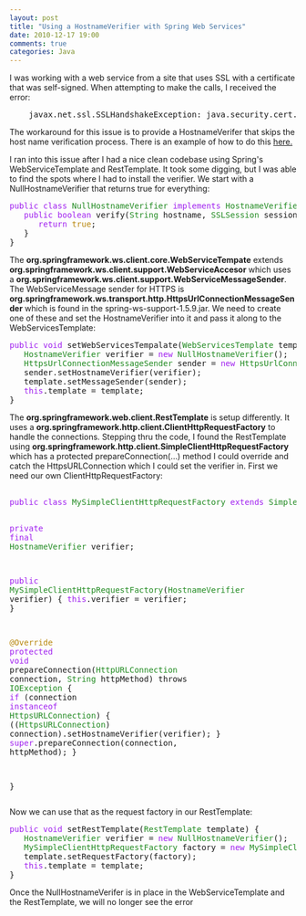 ```yaml
---
layout: post
title: "Using a HostnameVerifier with Spring Web Services"
date: 2010-12-17 19:00
comments: true
categories: Java 
---
```

<p>I was working with a web service from a site that uses SSL with a certificate that was self-signed.  When attempting to make the calls, I received the error:</p>
<pre>
    javax.net.ssl.SSLHandshakeException: java.security.cert.CertificateException: No name matching {web address} found
</pre>
<p>The workaround for this issue is to provide a HostnameVerifer that skips the host name verification process.  There is an example of how to do this <a href="http://www.jroller.com/hasant/entry/no_subject_alternative_names_matching">here.</a></p>
<p>I ran into this issue after I had a nice clean codebase using Spring's WebServiceTemplate and RestTemplate.  It took some digging, but I was able to find the spots where I had to install the verifier.  We start with a NullHostnameVerifier that returns true for everything:</p>
<pre>
<span style="color:#a020f0">public</span> <span style="color:#a020f0">class</span> <span style="color:#228b22">NullHostnameVerifier</span> <span style="color:#a020f0">implements</span> <span style="color:#228b22">HostnameVerifier</span> {
   <span style="color:#a020f0">public</span> <span style="color:#a020f0">boolean</span> verify(<span style="color:#228b22">String</span> hostname, <span style="color:#228b22">SSLSession</span> session) {
      <span style="color:#a020f0">return</span> <span style="color:#b8860b">true</span>;
   }
}
</pre>
<p>The <b>org.springframework.ws.client.core.WebServiceTempate</b> extends <b>org.springframework.ws.client.support.WebServiceAccesor</b> which uses a <b>org.springframework.ws.client.support.WebServiceMessageSender</b>.  The WebServiceMessage sender for HTTPS is <b>org.springframework.ws.transport.http.HttpsUrlConnectionMessageSender</b> which is found in the spring-ws-support-1.5.9.jar. We need to create one of these and set the HostnameVerifier into it and pass it along to the WebServicesTemplate:</p>
<pre>
<span style="color:#a020f0">public</span> <span style="color:#a020f0">void</span> setWebServicesTempalate(<span style="color:#228b22">WebServicesTemplate</span> template) {
   <span style="color:#228b22">HostnameVerifier</span> verifier = <span style="color:#a020f0">new</span> <span style="color:#228b22">NullHostnameVerifier</span>();
   <span style="color:#228b22">HttpsUrlConnectionMessageSender</span> sender = <span style="color:#a020f0">new</span> <span style="color:#228b22">HttpsUrlConnectionMessageSender</span>();
   sender.setHostnameVerifier(verifier);
   template.setMessageSender(sender);
   <span style="color:#a020f0">this</span>.template = template;
}
</pre>
<p>The <b>org.springframework.web.client.RestTemplate</b> is setup differently.  It uses a <b>org.springframework.http.client.ClientHttpRequestFactory</b> to handle the connections.  Stepping thru the code, I found the RestTemplate using <b>org.springframework.http.client.SimpleClientHttpRequestFactory</b> which has a protected prepareConnection(...) method I could override and catch the HttpsURLConnection which I could set the verifier in.  First we need  our own ClientHttpRequestFactory:</p>
<pre> 
<span style="color:#a020f0">public</span> <span style="color:#a020f0">class</span> <span style="color:#228b22">MySimpleClientHttpRequestFactory</span> <span style="color:#a020f0">extends</span> <span style="color:#228b22">SimpleClientHttpRequestFactory</span> {

   <span style="color:#a020f0">private</span> <span style="color:#a020f0">final</span> <span style="color:#228b22">HostnameVerifier</span> verifier;

   <span style="color:#a020f0">public</span> <span style="color:#228b22">MySimpleClientHttpRequestFactory</span>(<span style="color:#228b22">HostnameVerifier</span> verifier) {
      <span style="color:#a020f0">this</span>.verifier = verifier;
   }

   <span style="color:#b8860b">@Override</span>
   <span style="color:#a020f0">protected</span> <span style="color:#a020f0">void</span> prepareConnection(<span style="color:#228b22">HttpURLConnection</span> connection, <span style="color:#228b22">String</span> httpMethod) throws <span style="color:#228b22">IOException</span> {
      <span style="color:#a020f0">if</span> (connection <span style="color:#a020f0">instanceof</span> <span style="color:#228b22">HttpsURLConnection</span>) {
         ((<span style="color:#228b22">HttpsURLConnection</span>) connection).setHostnameVerifier(verifier);
      }
      <span style="color:#a020f0">super</span>.prepareConnection(connection, httpMethod);
   }

}
</pre>
<p>Now we can use that as the request factory in our RestTemplate:</p>
<pre>
<span style="color:#a020f0">public</span> <span style="color:#a020f0">void</span> setRestTemplate(<span style="color:#228b22">RestTemplate</span> template) {
   <span style="color:#228b22">HostnameVerifier</span> verifier = <span style="color:#a020f0">new</span> <span style="color:#228b22">NullHostnameVerifier</span>();
   <span style="color:#228b22">MySimpleClientHttpRequestFactory</span> factory = <span style="color:#a020f0">new</span> <span style="color:#228b22">MySimpleClientHttpRequestFactory</span>(verifier);
   template.setRequestFactory(factory);
   <span style="color:#a020f0">this</span>.template = template;
}
</pre>
<p>Once the NullHostnameVerifer is in place in the WebServiceTemplate and the RestTemplate, we will no longer see the error</p>
